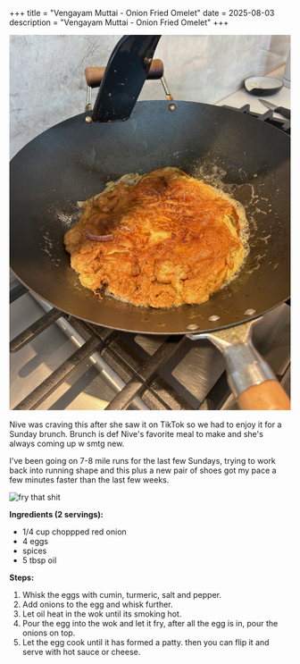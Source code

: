 +++
title = "Vengayam Muttai - Onion Fried Omelet"
date = 2025-08-03
description = "Vengayam Muttai - Onion Fried Omelet"
+++

![fry that shit](Vengayam_Muttai_Final.jpeg)

Nive was craving this after she saw it on TikTok so we had to enjoy it for a Sunday brunch.
Brunch is def Nive's favorite meal to make and she's always coming up w smtg new.

I've been going on 7-8 mile runs for the last few Sundays, trying to work back into running shape and this plus a new pair of shoes got my pace a few minutes faster than the last few weeks.

![fry that shit](Vengayam_Muttai_Fry.gif)

**Ingredients (2 servings):**

- 1/4 cup choppped red onion
- 4 eggs
- spices
- 5 tbsp oil

**Steps:**
1. Whisk the eggs with cumin, turmeric, salt and pepper.
2. Add onions to the egg and whisk further.
3. Let oil heat in the wok until its smoking hot.
4. Pour the egg into the wok and let it fry, after all the egg is in, pour the onions on top.
5. Let the egg cook until it has formed a patty. then you can flip it and serve with hot sauce or cheese.



